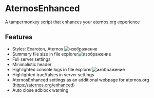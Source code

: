 # AternosEnhanced
A tampermonkey script that enhances your aternos.org experience
## Features
- Styles: Exaroton, Aternos ![изображение](https://github.com/aceinetx/AternosEnhanced/assets/158546973/5d690c72-60d5-4f89-a84d-f74ab312a379)
- Summary file size in file explorer![изображение](https://github.com/aceinetx/AternosEnhanced/assets/158546973/f3c4f6de-4ec3-4bd4-9711-d8eab4f51593)
- Full server settings
- Minimalistic header
- Highlighted console logs in file explorer![изображение](https://github.com/aceinetx/AternosEnhanced/assets/158546973/a09f4235-4144-4f94-97a2-6a3062a72ece)
- Highlighted true/falses in server settings
- AternosEnhanced settings as an additional webpage for aternos.org (https://aternos.org/enhanced)
- Auto close adblock warning
